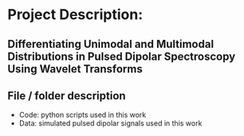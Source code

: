 # Project Description:
## Differentiating Unimodal and Multimodal Distributions in Pulsed Dipolar Spectroscopy Using Wavelet Transforms 

## File / folder description
- Code: python scripts used in this work
- Data: simulated pulsed dipolar signals used in this work
